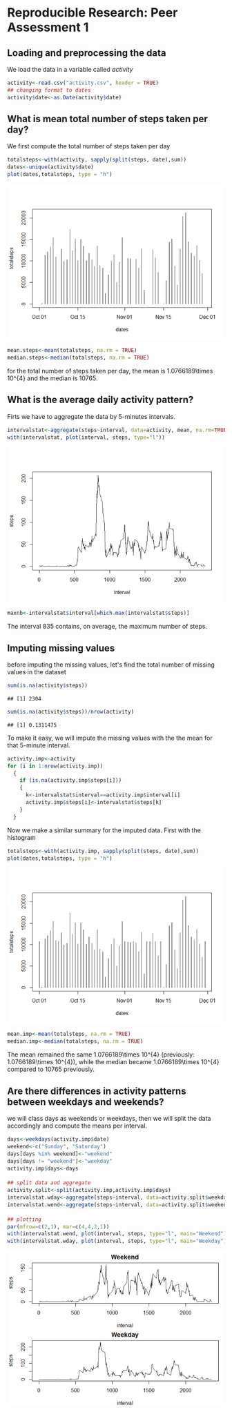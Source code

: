 # Reproducible Research: Peer Assessment 1



## Loading and preprocessing the data
We load the data in a variable called *activity*

```r
activity<-read.csv("activity.csv", header = TRUE)
## changing format to dates
activity$date<-as.Date(activity$date)
```


## What is mean total number of steps taken per day?
We first compute the total number of steps taken per day

```r
totalsteps<-with(activity, sapply(split(steps, date),sum))
dates<-unique(activity$date)
plot(dates,totalsteps, type = "h")
```

![](PA1_template_files/figure-html/summary-1.png)<!-- -->

```r
mean.steps<-mean(totalsteps, na.rm = TRUE)
median.steps<-median(totalsteps, na.rm = TRUE)
```

for the total number of steps taken per day, the mean is 1.0766189\times 10^{4} and the median is 10765. 

## What is the average daily activity pattern?
Firts we have to aggregate the data by 5-minutes intervals.

```r
intervalstat<-aggregate(steps~interval, data=activity, mean, na.rm=TRUE)
with(intervalstat, plot(interval, steps, type="l"))
```

![](PA1_template_files/figure-html/intervalstat-1.png)<!-- -->

```r
maxnb<-intervalstat$interval[which.max(intervalstat$steps)]
```
The interval 835 contains, on average, the maximum number of steps. 


## Imputing missing values
before imputing the missing values, let's find the total number of missing values in the dataset

```r
sum(is.na(activity$steps))
```

```
## [1] 2304
```

```r
sum(is.na(activity$steps))/nrow(activity)
```

```
## [1] 0.1311475
```

To make it easy, we will impute the missing values with the the mean for that 5-minute interval.


```r
activity.imp<-activity
for (i in 1:nrow(activity.imp))
  {
    if (is.na(activity.imp$steps[i]))
    {
      k<-intervalstat$interval==activity.imp$interval[i]
      activity.imp$steps[i]<-intervalstat$steps[k]
    }
  }
```

Now we make a similar summary for the imputed data. 
First with the histogram

```r
totalsteps<-with(activity.imp, sapply(split(steps, date),sum))
plot(dates,totalsteps, type = "h")
```

![](PA1_template_files/figure-html/imp.summary-1.png)<!-- -->

```r
mean.imp<-mean(totalsteps, na.rm = TRUE)
median.imp<-median(totalsteps, na.rm = TRUE)
```

The mean remained the same 1.0766189\times 10^{4}  (previously:  1.0766189\times 10^{4}), while the median became 1.0766189\times 10^{4} compared to 10765 previously. 

## Are there differences in activity patterns between weekdays and weekends?
we will class days as weekends or weekdays, then we will split the data accordingly and compute the means per interval.

```r
days<-weekdays(activity.imp$date)
weekend<-c("Sunday", "Saturday")
days[days %in% weekend]<-"weekend"
days[days != "weekend"]<-"weekday"
activity.imp$days<-days

## split data and aggregate
activity.split<-split(activity.imp,activity.imp$days)
intervalstat.wday<-aggregate(steps~interval, data=activity.split$weekday, mean)
intervalstat.wend<-aggregate(steps~interval, data=activity.split$weekend, mean)

## plotting
par(mfrow=c(2,1), mar=c(4,4,2,1))
with(intervalstat.wend, plot(interval, steps, type="l", main="Weekend"))
with(intervalstat.wday, plot(interval, steps, type="l", main="Weekday"))
```

![](PA1_template_files/figure-html/weekdays-1.png)<!-- -->

